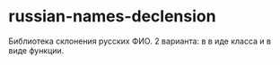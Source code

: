 # russian-names-declension
Библиотека склонения русских ФИО. 
2 варианта: в в иде класса и в виде функции. 
